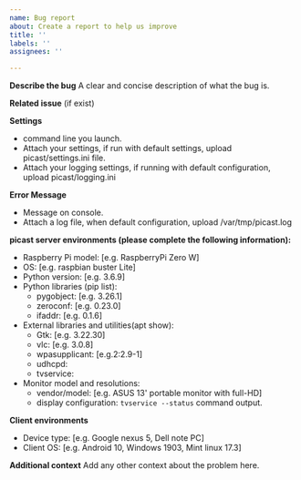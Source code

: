 ```yaml
---
name: Bug report
about: Create a report to help us improve
title: ''
labels: ''
assignees: ''

---
```


**Describe the bug**
A clear and concise description of what the bug is.

**Related issue**
(if exist)

**Settings**
* command line you launch.
* Attach your settings, if run with default settings, upload picast/settings.ini file.
* Attach your logging settings, if running with default configuration, upload picast/logging.ini

**Error Message**
* Message on console.
* Attach a log file, when default configuration, upload /var/tmp/picast.log
 
**picast server environments (please complete the following information):**
 - Raspberry Pi model: [e.g. RaspberryPi Zero W]
 - OS: [e.g. raspbian buster Lite]
 - Python version: [e.g. 3.6.9]
 - Python libraries (pip list):
   * pygobject: [e.g. 3.26.1]
   * zeroconf: [e.g. 0.23.0]
   * ifaddr: [e.g. 0.1.6]
 - External libraries and utilities(apt show):
   * Gtk: [e.g. 3.22.30]
   * vlc: [e.g. 3.0.8]
   * wpasupplicant: [e.g.2:2.9-1]
   * udhcpd:
   * tvservice:
 - Monitor model and resolutions:
   * vendor/model: [e.g. ASUS 13' portable monitor with full-HD]
   * display configuration: `tvservice --status` command output.

**Client environments**
 - Device type: [e.g. Google nexus 5, Dell note PC]
 - Client OS: [e.g. Android 10, Windows 1903, Mint linux 17.3]
 
**Additional context**
Add any other context about the problem here.
